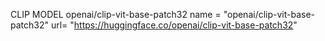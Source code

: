 CLIP MODEL
openai/clip-vit-base-patch32
name = "openai/clip-vit-base-patch32"
url= "https://huggingface.co/openai/clip-vit-base-patch32"

